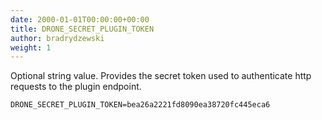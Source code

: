 ```yaml
---
date: 2000-01-01T00:00:00+00:00
title: DRONE_SECRET_PLUGIN_TOKEN
author: bradrydzewski
weight: 1
---
```


Optional string value. Provides the secret token used to authenticate http requests to the plugin endpoint.

```
DRONE_SECRET_PLUGIN_TOKEN=bea26a2221fd8090ea38720fc445eca6
```